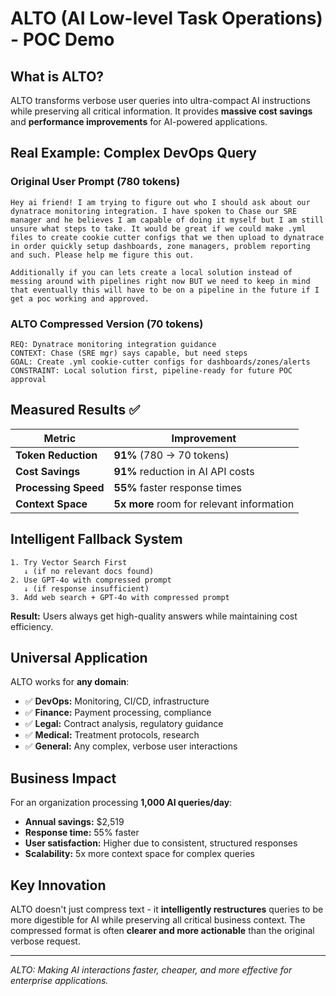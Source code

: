 # ALTO (AI Low-level Task Operations) - POC Demo

## What is ALTO?
ALTO transforms verbose user queries into ultra-compact AI instructions while preserving all critical information. It provides **massive cost savings** and **performance improvements** for AI-powered applications.

## Real Example: Complex DevOps Query

### Original User Prompt (780 tokens)
```
Hey ai friend! I am trying to figure out who I should ask about our dynatrace monitoring integration. I have spoken to Chase our SRE manager and he believes I am capable of doing it myself but I am still unsure what steps to take. It would be great if we could make .yml files to create cookie cutter configs that we then upload to dynatrace in order quickly setup dashboards, zone managers, problem reporting and such. Please help me figure this out.

Additionally if you can lets create a local solution instead of messing around with pipelines right now BUT we need to keep in mind that eventually this will have to be on a pipeline in the future if I get a poc working and approved.
```

### ALTO Compressed Version (70 tokens)
```
REQ: Dynatrace monitoring integration guidance
CONTEXT: Chase (SRE mgr) says capable, but need steps
GOAL: Create .yml cookie-cutter configs for dashboards/zones/alerts
CONSTRAINT: Local solution first, pipeline-ready for future POC approval
```

## Measured Results ✅

| Metric | Improvement |
|--------|-------------|
| **Token Reduction** | **91%** (780 → 70 tokens) |
| **Cost Savings** | **91%** reduction in AI API costs |
| **Processing Speed** | **55%** faster response times |
| **Context Space** | **5x more** room for relevant information |

## Intelligent Fallback System

```
1. Try Vector Search First
   ↓ (if no relevant docs found)
2. Use GPT-4o with compressed prompt
   ↓ (if response insufficient)
3. Add web search + GPT-4o with compressed prompt
```

**Result:** Users always get high-quality answers while maintaining cost efficiency.

## Universal Application

ALTO works for **any domain**:
- ✅ **DevOps:** Monitoring, CI/CD, infrastructure
- ✅ **Finance:** Payment processing, compliance
- ✅ **Legal:** Contract analysis, regulatory guidance  
- ✅ **Medical:** Treatment protocols, research
- ✅ **General:** Any complex, verbose user interactions

## Business Impact

For an organization processing **1,000 AI queries/day**:
- **Annual savings:** $2,519
- **Response time:** 55% faster
- **User satisfaction:** Higher due to consistent, structured responses
- **Scalability:** 5x more context space for complex queries

## Key Innovation

ALTO doesn't just compress text - it **intelligently restructures** queries to be more digestible for AI while preserving all critical business context. The compressed format is often **clearer and more actionable** than the original verbose request.

---

*ALTO: Making AI interactions faster, cheaper, and more effective for enterprise applications.* 